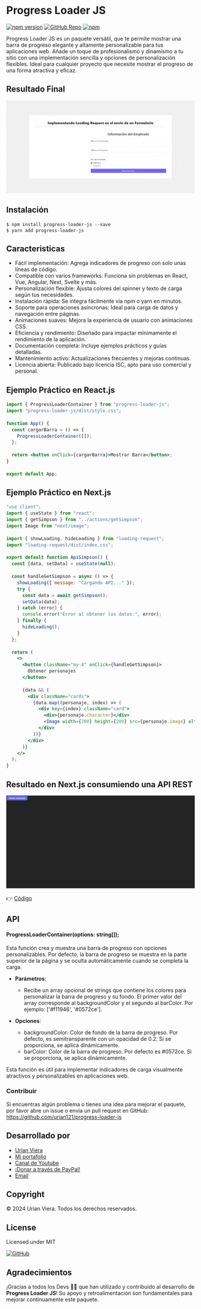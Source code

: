# Progress Loader JS

[![npm version](https://img.shields.io/npm/v/progress-loader-js.svg?style=flat-square)](https://www.npmjs.com/package/progress-loader-js)
[![GitHub Repo](https://img.shields.io/badge/repository-GitHub-blue?style=flat-square&logo=github)](https://github.com/urian121/progress-loader-js)
[![npm](https://img.shields.io/npm/dt/progress-loader-js.svg)](https://www.npmjs.com/package/progress-loader-js)

Progress Loader JS es un paquete versátil, que te permite mostrar una barra de progreso elegante y altamente personalizable para tus aplicaciones web. Añade un toque de profesionalismo y dinamismo a tu sitio con una implementación sencilla y opciones de personalización flexibles. Ideal para cualquier proyecto que necesite mostrar el progreso de una forma atractiva y eficaz.

## Resultado Final

![demo](https://raw.githubusercontent.com/urian121/imagenes-proyectos-github/master/Loading-Request-formulario.gif)

## Instalación

    $ npm install progress-loader-js --save
    $ yarn add progress-loader-js

## Caracteristicas

- Fácil implementación: Agrega indicadores de progreso con solo unas líneas de código.
- Compatible con varios frameworks: Funciona sin problemas en React, Vue, Angular, Next, Svelte y más.
- Personalización flexible: Ajusta colores del spinner y texto de carga según tus necesidades.
- Instalación rápida: Se integra fácilmente via npm o yarn en minutos.
- Soporte para operaciones asíncronas: Ideal para carga de datos y navegación entre páginas.
- Animaciones suaves: Mejora la experiencia de usuario con animaciones CSS.
- Eficiencia y rendimiento: Diseñado para impactar mínimamente el rendimiento de la aplicación.
- Documentación completa: Incluye ejemplos prácticos y guías detalladas.
- Mantenimiento activo: Actualizaciones frecuentes y mejoras continuas.
- Licencia abierta: Publicado bajo licencia ISC, apto para uso comercial y personal.

## Ejemplo Práctico en React.js

```jsx
import { ProgressLoaderContainer } from "progress-loader-js";
import "progress-loader-js/dist/style.css";

function App() {
  const cargarBarra = () => {
    ProgressLoaderContainer([]);
  };

  return <button onClick={cargarBarra}>Mostrar Barra</button>;
}

export default App;
```

## Ejemplo Práctico en Next.js

```jsx
"use client";
import { useState } from "react";
import { getSimpson } from "../actions/getSimpson";
import Image from "next/image";

import { showLoading, hideLoading } from "loading-request";
import "loading-request/dist/index.css";

export default function ApiSimpson() {
  const [data, setData] = useState(null);

  const handleGetSimpson = async () => {
    showLoading({ message: "Cargando API..." });
    try {
      const data = await getSimpson();
      setData(data);
    } catch (error) {
      console.error("Error al obtener los datos:", error);
    } finally {
      hideLoading();
    }
  };

  return (
    <>
      <button className="my-4" onClick={handleGetSimpson}>
        Obtener personajes
      </button>

      {data && (
        <div className="cards">
          {data.map((personaje, index) => (
            <div key={index} className="card">
              <div>{personaje.character}</div>
              <Image width={200} height={200} src={personaje.image} alt={personaje.character} />
            </div>
          ))}
        </div>
      )}
    </>
  );
}
```

## Resultado en Next.js consumiendo una API REST

![](https://raw.githubusercontent.com/urian121/imagenes-proyectos-github/master/loading-request-con-nextjs.gif)

👉 [Código](https://github.com/urian121/loading-request-con-nextjs)

## API

#### ProgressLoaderContainer(options: string[]);

Esta función crea y muestra una barra de progreso con opciones personalizables. Por defecto, la barra de progreso se muestra en la parte superior de la página y se oculta automáticamente cuando se completa la carga.

- **Parámetros**:

  - Recibe un array opcional de strings que contiene los colores para personalizar la barra de progreso y su fondo. El primer valor del array corresponde al backgroundColor y el segundo al barColor. Por ejemplo: ['#f11946', '#0572ce'].

- **Opciones**:
  - backgroundColor: Color de fondo de la barra de progreso. Por defecto, es semitransparente con un opacidad de 0.2. Si se proporciona, se aplica dinámicamente.
  - barColor: Color de la barra de progreso. Por defecto es #0572ce. Si se proporciona, se aplica dinámicamente.

Esta función es útil para implementar indicadores de carga visualmente atractivos y personalizables en aplicaciones web.

### Contribuir

Si encuentras algún problema o tienes una idea para mejorar el paquete, por favor abre un issue o envía un pull request en GitHub: https://github.com/urian121/progress-loader-js

## Desarrollado por

- [Urian Viera](https://github.com/urian123)
- [Mi portafolio](https://www.urianviera.com)
- [Canal de Youtube](https://www.youtube.com/WebDeveloperUrianViera)
- [¡Donar a través de PayPal!](https://www.paypal.com/donate/?hosted_button_id=4SV78MQJJH3VE)
- [Email](mailto:urian1213viera@gmail.com)

## Copyright

© 2024 Urian Viera. Todos los derechos reservados.

## License

Licensed under MIT

[![GitHub](https://img.shields.io/badge/GitHub-urian121progress-loader-js-181717?logo=github&style=flat-square)](https://github.com/urian121/progress-loader-js)

## Agradecimientos

¡Gracias a todos los Devs 👨‍💻 que han utilizado y contribuido al desarrollo de **Progress Loader JS**! Su apoyo y retroalimentación son fundamentales para mejorar continuamente este paquete.
